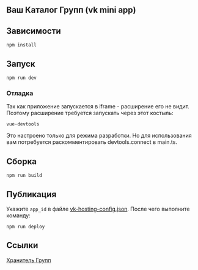 ## Ваш Каталог Групп (vk mini app)

## Зависимости

```shell
npm install
```

## Запуск

```shell
npm run dev
```

### Отладка

Так как приложение запускается в iframe - расширение его не видит. Поэтому расширение требуется запускать через этот
костыль:

```shell
vue-devtools
```

Это настроено только для режима разработки. Но для использования вам потребуется раскомментировать devtools.connect в
main.ts.

## Сборка

```shell
npm run build
```

## Публикация

Укажите `app_id` в файле [vk-hosting-config.json](./vk-hosting-config.json).
После чего выполните команду:

```shell
npm run deploy
```

## Ссылки

[Хранитель Групп](https://vk.com/app51658481)
